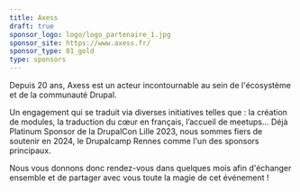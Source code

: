 ```yaml
---
title: Axess
draft: true
sponsor_logo: logo/logo_partenaire_1.jpg
sponsor_site: https://www.axess.fr/
sponsor_type: 01_gold
type: sponsors
---
```

Depuis 20 ans, Axess est un acteur incontournable au sein de l'écosystème et de la communauté Drupal.

Un engagement qui se traduit via diverses initiatives telles que : la création de modules, la traduction du cœur en français, l’accueil de meetups… Déjà Platinum Sponsor de la DrupalCon Lille 2023, nous sommes fiers de soutenir en 2024, le Drupalcamp Rennes comme l'un des sponsors principaux.

Nous vous donnons donc rendez-vous dans quelques mois afin d'échanger ensemble et de partager avec vous toute la magie de cet événement !
